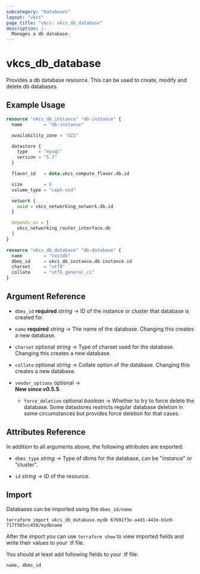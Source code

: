 ```yaml
---
subcategory: "Databases"
layout: "vkcs"
page_title: "vkcs: vkcs_db_database"
description: |-
  Manages a db database.
---
```


# vkcs_db_database

Provides a db database resource. This can be used to create, modify and delete db databases.

## Example Usage

```terraform
resource "vkcs_db_instance" "db-instance" {
  name        = "db-instance"

  availability_zone = "GZ1"

  datastore {
    type    = "mysql"
    version = "5.7"
  }

  flavor_id   = data.vkcs_compute_flavor.db.id

  size        = 8
  volume_type = "ceph-ssd"

  network {
    uuid = vkcs_networking_network.db.id
  }

  depends_on = [
    vkcs_networking_router_interface.db
  ]
}

resource "vkcs_db_database" "db-database" {
  name        = "testdb"
  dbms_id     = vkcs_db_instance.db-instance.id
  charset     = "utf8"
  collate     = "utf8_general_ci"
}
```
## Argument Reference
- `dbms_id` **required** *string* &rarr;  ID of the instance or cluster that database is created for.

- `name` **required** *string* &rarr;  The name of the database. Changing this creates a new database.

- `charset` optional *string* &rarr;  Type of charset used for the database. Changing this creates a new database.

- `collate` optional *string* &rarr;  Collate option of the database.  Changing this creates a new database.

- `vendor_options` optional &rarr;  <br>**New since v0.5.5**.
  - `force_deletion` optional *boolean* &rarr;  Whether to try to force delete the database. Some datastores restricts regular database deletion in some circumstances but provides force deletion for that cases.


## Attributes Reference
In addition to all arguments above, the following attributes are exported:
- `dbms_type` *string* &rarr;  Type of dbms for the database, can be "instance" or "cluster".

- `id` *string* &rarr;  ID of the resource.



## Import

Databases can be imported using the `dbms_id/name`

```shell
terraform import vkcs_db_database.mydb 67691f3e-a4d1-443e-b1e9-717f505cc458/mydbname
```

After the import you can use ```terraform show``` to view imported fields and write their values to your .tf file.

You should at least add following fields to your .tf file:

`name, dbms_id`

